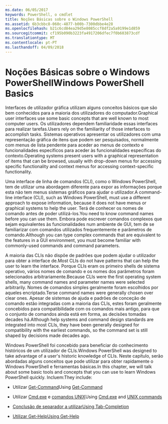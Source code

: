 ```yaml
---
ms.date: 06/05/2017
keywords: PowerShell, o cmdlet
title: Noções Básicas sobre o Windows PowerShell
ms.assetid: 6b3cbbc8-060c-4877-b00b-7300dbbe4e28
ms.openlocfilehash: b21c6cd84ea29d5e8085ccf8df2a5a9199e1d859
ms.sourcegitcommit: cf195b090b3223fa4917206dfec7f0b603873cdf
ms.translationtype: MT
ms.contentlocale: pt-PT
ms.lasthandoff: 04/09/2018
---
```

# <a name="windows-powershell-basics"></a><span data-ttu-id="f2959-103">Noções Básicas sobre o Windows PowerShell</span><span class="sxs-lookup"><span data-stu-id="f2959-103">Windows PowerShell Basics</span></span>
<span data-ttu-id="f2959-104">Interfaces de utilizador gráfica utilizam alguns conceitos básicos que são bem conhecidos para a maioria dos utilizadores do computador.</span><span class="sxs-lookup"><span data-stu-id="f2959-104">Graphical user interfaces use some basic concepts that are well known to most computer users.</span></span> <span data-ttu-id="f2959-105">Os utilizadores dependem familiaridade essas interfaces para realizar tarefas.</span><span class="sxs-lookup"><span data-stu-id="f2959-105">Users rely on the familiarity of those interfaces to accomplish tasks.</span></span> <span data-ttu-id="f2959-106">Sistemas operativos apresentar os utilizadores com uma representação gráfica de itens que podem ser pesquisados, normalmente com menus de lista pendente para aceder ao menus de contexto e funcionalidades específicos para aceder às funcionalidades específicas do contexto.</span><span class="sxs-lookup"><span data-stu-id="f2959-106">Operating systems present users with a graphical representation of items that can be browsed, usually with drop-down menus for accessing specific functionality and context menus for accessing context-specific functionality.</span></span>

<span data-ttu-id="f2959-107">Uma interface de linha de comandos (CLI), como o Windows PowerShell, tem de utilizar uma abordagem diferente para expor as informações porque esta não tem menus sistemas gráficos para ajudar o utilizador.</span><span class="sxs-lookup"><span data-stu-id="f2959-107">A command-line interface (CLI), such as Windows PowerShell, must use a different approach to expose information, because it does not have menus or graphical systems to help the user.</span></span> <span data-ttu-id="f2959-108">Terá de conhecer os nomes de comando antes de poder utilizá-los.</span><span class="sxs-lookup"><span data-stu-id="f2959-108">You need to know command names before you can use them.</span></span> <span data-ttu-id="f2959-109">Embora pode escrever comandos complexos que sejam equivalentes às funcionalidades num ambiente de GUI, tem de se familiarizar com comandos utilizados frequentemente e parâmetros de comando.</span><span class="sxs-lookup"><span data-stu-id="f2959-109">Although you can type complex commands that are equivalent to the features in a GUI environment, you must become familiar with commonly-used commands and command parameters.</span></span>

<span data-ttu-id="f2959-110">A maioria das CLIs não dispõe de padrões que podem ajudar o utilizador para obter a interface de.</span><span class="sxs-lookup"><span data-stu-id="f2959-110">Most CLIs do not have patterns that can help the user to learn the interface.</span></span> <span data-ttu-id="f2959-111">Porque CLIs eram os primeiro shells de sistema operativo, vários nomes de comando e os nomes dos parâmetros foram selecionados arbitrariamente.</span><span class="sxs-lookup"><span data-stu-id="f2959-111">Because CLIs were the first operating system shells, many command names and parameter names were selected arbitrarily.</span></span> <span data-ttu-id="f2959-112">Nomes de comandos simples geralmente foram escolhidos por aqueles encriptado.</span><span class="sxs-lookup"><span data-stu-id="f2959-112">Terse command names were generally chosen over clear ones.</span></span> <span data-ttu-id="f2959-113">Apesar de sistemas de ajuda e padrões de conceção de comando estão integradas com a maioria das CLIs, estes foram geralmente concebidos para compatibilidade com os comandos mais antigo, para que o conjunto de comandos ainda está em forma, as decisões tomadas decades há.</span><span class="sxs-lookup"><span data-stu-id="f2959-113">Although help systems and command design standards are integrated into most CLIs, they have been generally designed for compatibility with the earliest commands, so the command set is still shaped by decisions made decades ago.</span></span>

<span data-ttu-id="f2959-114">Windows PowerShell foi concebido para beneficiar do conhecimento históricos de um utilizador de CLIs.</span><span class="sxs-lookup"><span data-stu-id="f2959-114">Windows PowerShell was designed to take advantage of a user's historic knowledge of CLIs.</span></span> <span data-ttu-id="f2959-115">Neste capítulo, serão abordadas alguns conceitos que pode utilizar para obter rapidamente o Windows PowerShell e ferramentas básicas.</span><span class="sxs-lookup"><span data-stu-id="f2959-115">In this chapter, we will talk about some basic tools and concepts that you can use to learn Windows PowerShell quickly.</span></span> <span data-ttu-id="f2959-116">Incluem:</span><span class="sxs-lookup"><span data-stu-id="f2959-116">They include:</span></span>

- <span data-ttu-id="f2959-117">Utilizar [Get-Command](/powershell/module/Microsoft.PowerShell.Core/get-command)</span><span class="sxs-lookup"><span data-stu-id="f2959-117">Using [Get-Command](/powershell/module/Microsoft.PowerShell.Core/get-command)</span></span>

- <span data-ttu-id="f2959-118">Utilizar [Cmd.exe](/windows-server/administration/windows-commands/cmd) e [comandos UNIX](/windows/wsl/reference)</span><span class="sxs-lookup"><span data-stu-id="f2959-118">Using [Cmd.exe](/windows-server/administration/windows-commands/cmd) and [UNIX commands](/windows/wsl/reference)</span></span>

- [<span data-ttu-id="f2959-119">Conclusão de separador a utilizar</span><span class="sxs-lookup"><span data-stu-id="f2959-119">Using Tab-Completion</span></span>](../../core-powershell/console/using-tab-expansion.md)

- [<span data-ttu-id="f2959-120">Utilizar Get-Help</span><span class="sxs-lookup"><span data-stu-id="f2959-120">Using Get-Help</span></span>](./getting-detailed-help-information.md)
